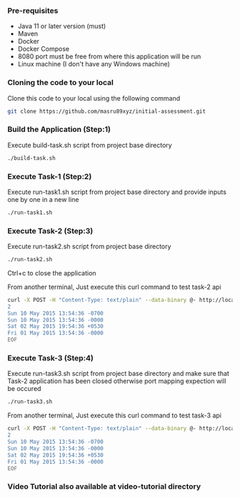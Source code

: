 ### Pre-requisites
* Java 11 or later version (must)
* Maven  
* Docker
* Docker Compose
* 8080 port must be free from where this application will be run
* Linux machine (I don't have any Windows machine)

### Cloning the code to your local

Clone this code to your local using the following command

```bash
git clone https://github.com/masru89xyz/initial-assessment.git
```

### Build the Application (Step:1)
Execute build-task.sh script from project base directory
```bash
./build-task.sh
```
### Execute Task-1 (Step:2)
Execute run-task1.sh script from project base directory and provide inputs one by one in a new line
```bash
./run-task1.sh
```

### Execute Task-2 (Step:3)
Execute run-task2.sh script from project base directory
```bash
./run-task2.sh
```
Ctrl+c to close the application

From another terminal, Just execute this curl command to test task-2 api
```bash
curl -X POST -H "Content-Type: text/plain" --data-binary @- http://localhost:8080/task23 <<EOF
2
Sun 10 May 2015 13:54:36 -0700
Sun 10 May 2015 13:54:36 -0000
Sat 02 May 2015 19:54:36 +0530
Fri 01 May 2015 13:54:36 -0000
EOF
```
### Execute Task-3 (Step:4)

Execute run-task3.sh script from project base directory and make sure that Task-2 application has been closed otherwise port mapping expection will be occured
```bash
./run-task3.sh
```
From another terminal, Just execute this curl command to test task-3 api 
```bash
curl -X POST -H "Content-Type: text/plain" --data-binary @- http://localhost:8080/task23 <<EOF
2
Sun 10 May 2015 13:54:36 -0700
Sun 10 May 2015 13:54:36 -0000
Sat 02 May 2015 19:54:36 +0530
Fri 01 May 2015 13:54:36 -0000
EOF
```
### Video Tutorial also available at video-tutorial directory
